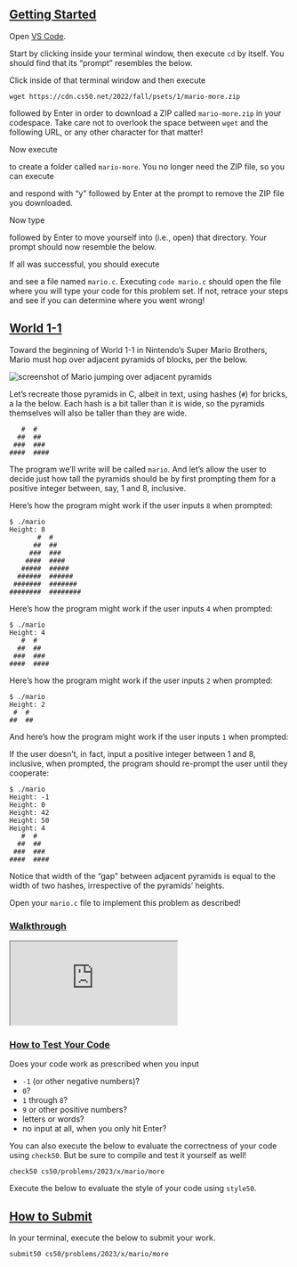 ## [Getting Started](https://cs50.harvard.edu/x/2023/psets/1/mario/more/#getting-started)

Open [VS Code](https://cs50.dev/).

Start by clicking inside your terminal window, then execute `cd` by itself. You should find that its “prompt” resembles the below.

Click inside of that terminal window and then execute

```
wget https://cdn.cs50.net/2022/fall/psets/1/mario-more.zip
```

followed by Enter in order to download a ZIP called `mario-more.zip` in your codespace. Take care not to overlook the space between `wget` and the following URL, or any other character for that matter!

Now execute

to create a folder called `mario-more`. You no longer need the ZIP file, so you can execute

and respond with “y” followed by Enter at the prompt to remove the ZIP file you downloaded.

Now type

followed by Enter to move yourself into (i.e., open) that directory. Your prompt should now resemble the below.

If all was successful, you should execute

and see a file named `mario.c`. Executing `code mario.c` should open the file where you will type your code for this problem set. If not, retrace your steps and see if you can determine where you went wrong!

## [World 1-1](https://cs50.harvard.edu/x/2023/psets/1/mario/more/#world-1-1)

Toward the beginning of World 1-1 in Nintendo’s Super Mario Brothers, Mario must hop over adjacent pyramids of blocks, per the below.

![screenshot of Mario jumping over adjacent pyramids](https://cs50.harvard.edu/x/2023/psets/1/mario/more/pyramids.png)

Let’s recreate those pyramids in C, albeit in text, using hashes (`#`) for bricks, a la the below. Each hash is a bit taller than it is wide, so the pyramids themselves will also be taller than they are wide.

```
   #  #
  ##  ##
 ###  ###
####  ####
```

The program we’ll write will be called `mario`. And let’s allow the user to decide just how tall the pyramids should be by first prompting them for a positive integer between, say, 1 and 8, inclusive.

Here’s how the program might work if the user inputs `8` when prompted:

```
$ ./mario
Height: 8
       #  #
      ##  ##
     ###  ###
    ####  ####
   #####  #####
  ######  ######
 #######  #######
########  ########

```

Here’s how the program might work if the user inputs `4` when prompted:

```
$ ./mario
Height: 4
   #  #
  ##  ##
 ###  ###
####  ####
```

Here’s how the program might work if the user inputs `2` when prompted:

```
$ ./mario
Height: 2
 #  #
##  ##
```

And here’s how the program might work if the user inputs `1` when prompted:

If the user doesn’t, in fact, input a positive integer between 1 and 8, inclusive, when prompted, the program should re-prompt the user until they cooperate:

```
$ ./mario
Height: -1
Height: 0
Height: 42
Height: 50
Height: 4
   #  #
  ##  ##
 ###  ###
####  ####
```

Notice that width of the “gap” between adjacent pyramids is equal to the width of two hashes, irrespective of the pyramids’ heights.

Open your `mario.c` file to implement this problem as described!

### [Walkthrough](https://cs50.harvard.edu/x/2023/psets/1/mario/more/#walkthrough)

<iframe allow="accelerometer; autoplay; encrypted-media; gyroscope; picture-in-picture" allowfullscreen="" data-video="" src="https://www.youtube.com/embed/FzN9RAjYG_Q?modestbranding=0&amp;rel=0&amp;showinfo=0" data-ruffle-polyfilled="" scrolling="no" id="iFrameResizer0"></iframe>

### [How to Test Your Code](https://cs50.harvard.edu/x/2023/psets/1/mario/more/#how-to-test-your-code)

Does your code work as prescribed when you input

-   `-1` (or other negative numbers)?
-   `0`?
-   `1` through `8`?
-   `9` or other positive numbers?
-   letters or words?
-   no input at all, when you only hit Enter?

You can also execute the below to evaluate the correctness of your code using `check50`. But be sure to compile and test it yourself as well!

```
check50 cs50/problems/2023/x/mario/more
```

Execute the below to evaluate the style of your code using `style50`.

## [How to Submit](https://cs50.harvard.edu/x/2023/psets/1/mario/more/#how-to-submit)

In your terminal, execute the below to submit your work.

```
submit50 cs50/problems/2023/x/mario/more
```